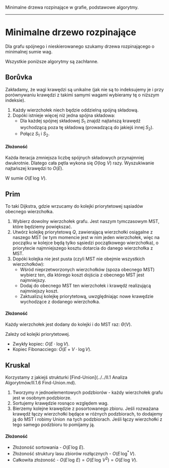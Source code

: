 Minimalne drzewa rozpinające w grafie, podstawowe algorytmy.

---

# Minimalne drzewo rozpinające
Dla grafu spójnego i nieskierowanego szukamy drzewa rozpinającego o minimalnej sumie wag.

Wszystkie poniższe algorytmy są zachłanne.

## Borůvka
Zakładamy, że wagi krawędzi są unikalne (jak nie są to indeksujemy je i przy porównywaniu krawędzi z takimi samymi wagami wybieramy tę o niższym indeksie).

1. Każdy wierzchołek niech będzie oddzielną spójną składową.
2. Dopóki istnieje więcej niż jedna spójna składowa:
    * Dla każdej spójnej składowej $S_1$ znajdź najtańszą krawędź wychodzącą poza tę składową (prowadzącą do jakiejś innej $S_2$).
    * Połącz $S_1$ i $S_2$.

#### Złożoność
Każda iteracja zmniejsza liczbę spójnych składowych przynajmniej dwukrotnie. Dlatego cała pętla wykona się $O(\log \, V)$ razy. Wyszukiwanie najtańszej krawędzi to $O(E)$.

W sumie $O(E \, \log \, V)$.

## Prim
To taki Dijkstra, gdzie wrzucamy do kolejki priorytetowej sąsiadów obecnego wierzchołka.

1. Wybierz dowolny wierzchołek grafu. Jest naszym tymczasowym MST, które będziemy powiększać.
2. Utwórz kolejkę priorytetową $Q$, zawierającą wierzchołki osiągalne z naszego MST (w tym momencie jest w nim jeden wierzchołek, więc na początku w kolejce będą tylko sąsiedzi początkowego wierzchołka), o priorytecie najmniejszego kosztu dotarcia do danego wierzchołka z MST.
3. Dopóki kolejka nie jest pusta (czyli MST nie obejmie wszystkich wierzchołków):
    * Wśród nieprzetworzonych wierzchołków (spoza obecnego MST) wybierz ten, dla którego koszt dojścia z obecnego MST jest najmniejszy.
    * Dodaj do obecnego MST ten wierzchołek i krawędź realizującą najmniejszy koszt.
    * Zaktualizuj kolejkę priorytetową, uwzględniając nowe krawędzie wychodzące z dodanego wierzchołka.

#### Złożoność
Każdy wierzchołek jest dodany do kolejki i do MST raz: $\Theta(V)$.

Zależy od kolejki priorytetowej.
* Zwykły kopiec: $O(E\cdot \log V)$.
* Kopiec Fibonacciego: $O(E+V\cdot \log V)$.

## Kruskal
Korzystamy z jakiejś strukturki [Find-Union](../../II.1 Analiza Algorytmów/II.1.6 Find-Union.md).

1. Tworzymy $n$ jednoelementowych podzbiorów - każdy wierzchołek grafu jest w osobnym podzbiorze.
2. Sortujemy krawędzie rosnąco względem wag.
3. Bierzemy kolejne krawędzie z posortowanego zbioru. Jeśli rozważana krawędź łączy wierzchołki będące w różnych podzbiorach, to dodajemy ją do MST i robimy $\operatorname{Union}$ na tych podzbiorach. Jeśli łączy wierzchołki z tego samego podzbioru to pomijamy ją.

#### Złożoność
* Złożoność sortowania - $O(E \, \log \, E)$.
* Złożoność struktury lasu zbiorów rozłącznych - $O(E \, \log^\ast \, V)$.
* Całkowita złożoność - $O(E \, \log \, E) = O(E \, \log \, V^2) = O(E \, \log \, V)$.
